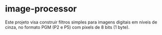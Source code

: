 # image-processor
Este projeto visa construir filtros simples para imagens digitais em níveis de cinza, no formato PGM (P2 e P5) com pixels de 8 bits (1 byte).
